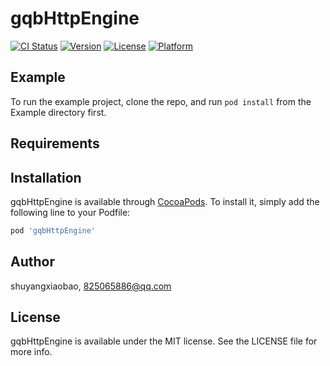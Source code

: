 # gqbHttpEngine

[![CI Status](http://img.shields.io/travis/shuyangxiaobao/gqbHttpEngine.svg?style=flat)](https://travis-ci.org/shuyangxiaobao/gqbHttpEngine)
[![Version](https://img.shields.io/cocoapods/v/gqbHttpEngine.svg?style=flat)](http://cocoapods.org/pods/gqbHttpEngine)
[![License](https://img.shields.io/cocoapods/l/gqbHttpEngine.svg?style=flat)](http://cocoapods.org/pods/gqbHttpEngine)
[![Platform](https://img.shields.io/cocoapods/p/gqbHttpEngine.svg?style=flat)](http://cocoapods.org/pods/gqbHttpEngine)

## Example

To run the example project, clone the repo, and run `pod install` from the Example directory first.

## Requirements

## Installation

gqbHttpEngine is available through [CocoaPods](http://cocoapods.org). To install
it, simply add the following line to your Podfile:

```ruby
pod 'gqbHttpEngine'
```

## Author

shuyangxiaobao, 825065886@qq.com

## License

gqbHttpEngine is available under the MIT license. See the LICENSE file for more info.
